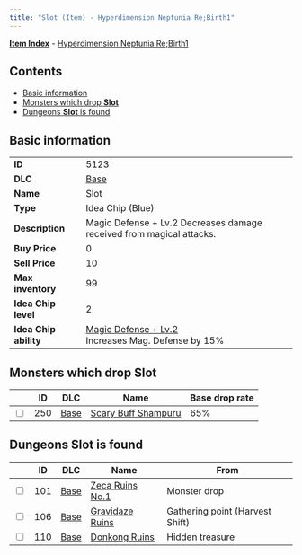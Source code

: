 ```yaml
---
title: "Slot (Item) - Hyperdimension Neptunia Re;Birth1"
---
```


[**Item Index**](/neptunia/rb1/item/index.html) - [Hyperdimension Neptunia Re;Birth1](/neptunia/rb1)

## Contents

- [Basic information](#basic-information)
- [Monsters which drop **Slot**](#monsters-which-drop-slot)
- [Dungeons **Slot** is found](#dungeons-slot-is-found)

## Basic information

|   |   |
| -- | -- |
| **ID** | 5123 |
| **DLC** | [Base](/neptunia/rb1/dlc/1-base.html) |
| **Name** | Slot |
| **Type** | Idea Chip (Blue) |
| **Description** | Magic Defense + Lv.2 Decreases damage received from magical attacks. |
| **Buy Price** | 0 |
| **Sell Price** | 10 |
| **Max inventory** | 99 |
| **Idea Chip level** | 2 |
| **Idea Chip ability** | [Magic Defense + Lv.2](/neptunia/rb1/ability/1-9622-magic-defense-lv-2.html)<br />Increases Mag. Defense by 15% |

## Monsters which drop **Slot**

|    | ID | DLC | Name | Base drop rate |
| -- | -- | --- | ---- | -------------- |
| <input type="checkbox" id="rb1-monster-1-250" class="trackbox" /> | 250 | [Base](/neptunia/rb1/dlc/1-base.html) | [Scary Buff Shampuru](/neptunia/rb1/monster/1-250-scary-buff-shampuru.html) | 65% |

## Dungeons **Slot** is found

|    | ID | DLC | Name | From |
| -- | -- | --- | ---- | ---- |
| <input type="checkbox" id="rb1-dungeon-1-101" class="trackbox" /> | 101 | [Base](/neptunia/rb1/dlc/1-base.html) | [Zeca Ruins No.1](/neptunia/rb1/dungeon/1-101-zeca-ruins-no-1.html) | Monster drop |
| <input type="checkbox" id="rb1-dungeon-1-106" class="trackbox" /> | 106 | [Base](/neptunia/rb1/dlc/1-base.html) | [Gravidaze Ruins](/neptunia/rb1/dungeon/1-106-gravidaze-ruins.html) | Gathering point (Harvest Shift) |
| <input type="checkbox" id="rb1-dungeon-1-110" class="trackbox" /> | 110 | [Base](/neptunia/rb1/dlc/1-base.html) | [Donkong Ruins](/neptunia/rb1/dungeon/1-110-donkong-ruins.html) | Hidden treasure |